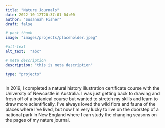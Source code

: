 ```yaml
---
title: "Nature Journals"
date: 2022-10-12T20:37:01-04:00
author: "Susannah Fisher"
draft: false

# post thumb
image: "images/projects/placeholder.jpeg"

#alt-text
alt_text:  "abc"

# meta description
description: "this is meta description"

type: "projects"
---
```


In 2019, I completed a natural history illustration certificate course with the University of Newcastle in Australia. I was just getting back to drawing and fresh off of a botanical course but wanted to stretch my skills and learn to draw more scientifically. I've always loved the wild flora and fauna of the places where I've lived, but now I'm very lucky to live on the doorstep of a national park in New England where I can study the changing seasons on the pages of my nature journal.

